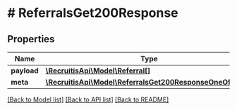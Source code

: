 # # ReferralsGet200Response

## Properties

Name | Type | Description | Notes
------------ | ------------- | ------------- | -------------
**payload** | [**\RecruitisApi\Model\Referral[]**](Referral.md) |  | [optional]
**meta** | [**\RecruitisApi\Model\ReferralsGet200ResponseOneOf1Meta**](ReferralsGet200ResponseOneOf1Meta.md) |  | [optional]

[[Back to Model list]](../../README.md#models) [[Back to API list]](../../README.md#endpoints) [[Back to README]](../../README.md)
